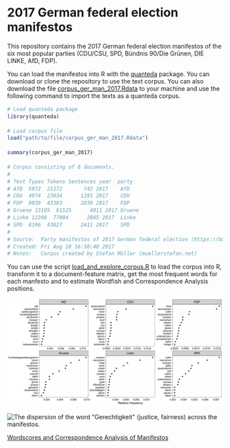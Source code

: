 # 2017 German federal election manifestos
This repository contains the 2017 German federal election manifestos of the six most popular parties (CDU/CSU, SPD, Bündnis 90/Die Grünen, DIE LINKE, AfD, FDP).

You can load the manifestos into R with the [quanteda](github.com/kbenoit/quanteda) package. You can download or clone the repository to use the text corpus. You can also download the file [corpus_ger_man_2017.Rdata](https://github.com/stefan-mueller/ger-man-2017/blob/master/manifestos-corpus/corpus_ger_man_2017.Rdata) to your machine and use the following command to import the texts as a quanteda corpus.

```r
# Load quanteda package
library(quanteda)

# Load corpus file
load("path/to/file/corpus_ger_man_2017.Rdata")

summary(corpus_ger_man_2017)

# Corpus consisting of 6 documents.
# 
# Text Types Tokens Sentences year  party
# AfD  5972  21272       742 2017    AfD
# CDU  4974  23034      1291 2017    CDU
# FDP  9039  43383      2039 2017    FDP
# Gruene 13185  81525      4011 2017 Gruene
# Linke 12308  77004      2885 2017  Linke
# SPD  8396  43827      2411 2017    SPD
# 
# Source:  Party manifestos of 2017 German federal election (https://bundestagswahl-2017.com/wahlprogramm/)
# Created: Fri Aug 18 16:50:40 2017
# Notes:   Corpus created by Stefan Müller (muellerstefan.net)
```

You can use the script [load_and_explore_corpus.R]("https://github.com/stefan-mueller/ger-man-2017/blob/master/code/01_load_and_explore_corpus.R") to load the corpus into R, transform it to a document-feature matrix, get the most frequent words for each manfesto and to estimate Wordfish and Correspondence Analysis positions.

![The 15 most frequent words per manifesto (after removing stopwords).](https://github.com/stefan-mueller/ger-man-2017/blob/master/output/plot_topfeatures.png)

![The dispersion of the word "Gerechtigkeit" (justice, fairness) across the manifestos.
](https://github.com/stefan-mueller/ger-man-2017/blob/master/output/plot_textmodels.png)

[Wordscores and Correspondence Analysis of Manifestos](https://github.com/stefan-mueller/ger-man-2017/blob/master/output/plot_textmodels.png)

